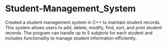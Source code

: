 # Student-Management_System
Created a student management system in C++ to maintain student records. This system allows users to add, delete, modify, find, sort, and print student records. The program can handle up to 5 subjects for each student and includes functionality to manage student information efficiently.
